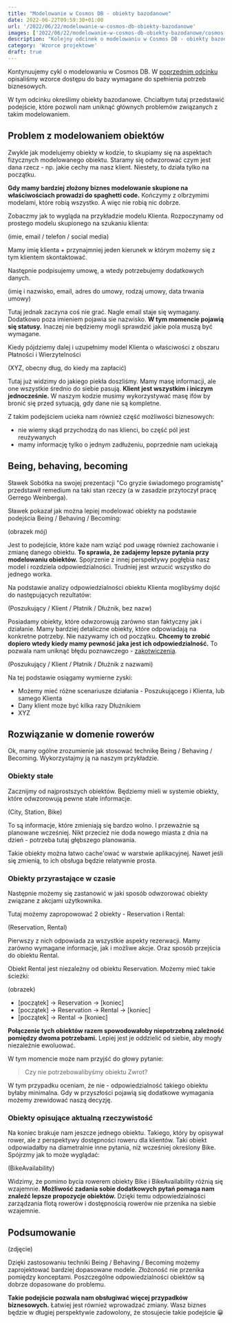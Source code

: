 ```yaml
---
title: "Modelowanie w Cosmos DB - obiekty bazodanowe"
date: 2022-06-22T09:59:30+01:00
url: '/2022/06/22/modelowanie-w-cosmos-db-obiekty-bazodanowe'
images: ['2022/06/22/modelowanie-w-cosmos-db-obiekty-bazodanowe/cosmos-modeling.jpg']
description: "Kolejny odcinek o modelowaniu w Cosmos DB - obiekty bazodanowe"
category: 'Wzorce projektowe'
draft: true
---
```


Kontynuujemy cykl o modelowaniu w Cosmos DB. W [poprzednim odcinku](/) opisaliśmy wzorce dostępu do bazy wymagane do spełnienia potrzeb biznesowych.

W tym odcinku określimy obiekty bazodanowe. Chciałbym tutaj przedstawić podejście, które pozwoli nam uniknąć głównych problemów związanych z takim modelowaniem.

## Problem z modelowaniem obiektów

Zwykle jak modelujemy obiekty w kodzie, to skupiamy się na aspektach fizycznych modelowanego obiektu. Staramy się odwzorować czym jest dana rzecz - np. jakie cechy ma nasz klient. Niestety, to działa tylko na początku.

**Gdy mamy bardziej złożony biznes modelowanie skupione na właściwościach prowadzi do spaghetti code.** Kończymy z olbrzymimi modelami, które robią wszystko. A więc nie robią nic dobrze.

Zobaczmy jak to wygląda na przykładzie modelu Klienta. Rozpoczynamy od prostego modelu skupionego na szukaniu klienta:

(imie, email / telefon / social media)

Mamy imię klienta + przynajmniej jeden kierunek w którym możemy się z tym klientem skontaktować.

Następnie podpisujemy umowę, a wtedy potrzebujemy dodatkowych danych.

(imię i nazwisko, email, adres do umowy, rodzaj umowy, data trwania umowy)

Tutaj jednak zaczyna coś nie grać. Nagle email staje się wymagany. Dodatkowo poza imieniem pojawia sie nazwisko. **W tym momencie pojawią się statusy.** Inaczej nie będziemy mogli sprawdzić jakie pola muszą być wymagane.

Kiedy pójdziemy dalej i uzupełnimy model Klienta o właściwości z obszaru Płatności i Wierzytelności

(XYZ, obecny dług, do kiedy ma zapłacić)

Tutaj już widzimy do jakiego piekła doszliśmy. Mamy masę informacji, ale one wszystkie średnio do siebie pasują. **Klient jest wszystkim i iniczym jednocześnie.** W naszym kodzie musimy wykorzystywać masę ifów by bronić się przed sytuacją, gdy dane nie są kompletne.

Z takim podejściem ucieka nam również część możliwości biznesowych:

- nie wiemy skąd przychodzą do nas klienci, bo część pól jest reużywanych
- mamy informację tylko o jednym zadłużeniu, poprzednie nam uciekają

## Being, behaving, becoming

Sławek Sobótka na swojej prezentacji "Co gryzie świadomego programistę" przedstawił remedium na taki stan rzeczy (a w zasadzie przytoczył pracę Gerrego Weinberga).

Sławek pokazał jak można lepiej modelować obiekty na podstawie podejścia Being / Behaving / Becoming:

(obrazek mój)

Jest to podejście, które każe nam wziąć pod uwagę również zachowanie i zmianę danego obiektu. **To sprawia, że zadajemy lepsze pytania przy modelowaniu obiektów.** Spojrzenie z innej perspektywy pogłębia nasz model i rozdziela odpowiedzialności. Trudniej jest wrzucić wszystko do jednego worka. 

Na podstawie analizy odpowiedzialności obiektu Klienta moglibyśmy dojść do następujących rezultatów:

(Poszukujący / Klient / Płatnik / Dłużnik, bez nazw)

Posiadamy obiekty, które odwzorowują zarówno stan faktyczny jak i działanie. Mamy bardziej detaliczne obiekty, które odpowiadają na konkretne potrzeby. Nie nazywamy ich od początku. **Chcemy to zrobić dopiero wtedy kiedy mamy pewność jaka jest ich odpowiedzialność.** To pozwala nam uniknąć błędu poznawczego - [zakotwiczenia](https://pl.wikipedia.org/wiki/Heurystyka_zakotwiczenia_i_dostosowania).


(Poszukujący / Klient / Płatnik / Dłużnik z nazwami)

Na tej podstawie osiągamy wymierne zyski:

- Możemy mieć różne scenariusze działania - Poszukującego i Klienta, lub samego Klienta
- Dany klient może być kilka razy Dłużnikiem
- XYZ

## Rozwiązanie w domenie rowerów

Ok, mamy ogólne zrozumienie jak stosować technikę Being / Behaving / Becoming. Wykorzystajmy ją na naszym przykładzie.

### Obiekty stałe

Zacznijmy od najprostszych obiektów. Będziemy mieli w systemie obiekty, które odwzorowują pewne stałe informacje. 

(City, Station, Bike)

To są informacje, które zmieniają się bardzo wolno. I przeważnie są planowane wcześniej. Nikt przecież nie doda nowego miasta z dnia na dzień - potrzeba tutaj głębszego planowania.

Takie obiekty można łatwo cache'ować w warstwie aplikacyjnej. Nawet jeśli się zmienią, to ich obsługa będzie relatywnie prosta.

### Obiekty przyrastające w czasie

Następnie możemy się zastanowić w jaki sposób odwzorować obiekty związane z akcjami użytkownika.

Tutaj możemy zapropowować 2 obiekty - Reservation i Rental:

(Reservation, Rental)

Pierwszy z nich odpowiada za wszystkie aspekty rezerwacji. Mamy zarówno wymagane informacje, jak i możliwe akcje. Oraz sposób przejścia do obiektu Rental.

Obiekt Rental jest niezależny od obiektu Reservation. Możemy mieć takie ścieżki:

(obrazek)
- [początek] -> Reservation -> [koniec] 
- [początek] -> Reservation -> Rental -> [koniec]
- [początek] -> Rental -> [koniec]

**Połączenie tych obiektów razem spowodowałoby niepotrzebną zależność pomiędzy dwoma potrzebami.** Lepiej jest je oddzielić od siebie, aby mogły niezależnie ewoluować.

W tym momencie może nam przyjść do głowy pytanie: 

> Czy nie potrzebowalibyśmy obiektu Zwrot? 
 
W tym przypadku oceniam, że nie - odpowiedzialność takiego obiektu byłaby minimalna. Gdy w przyszłości pojawią się dodatkowe wymagania możemy zrewidować naszą decyzję.

### Obiekty opisujące aktualną rzeczywistość

Na koniec brakuje nam jeszcze jednego obiektu. Takiego, który by opisywał rower, ale z perspektywy dostępności roweru dla klientów. Taki obiekt odpowiadałby na diametralnie inne pytania, niż wcześniej określony Bike. Spójrzmy jak to może wyglądać:

(BikeAvailability)

Widzimy, że pomimo bycia rowerem obiekty Bike i BikeAvailability różnią się wzajemnie. **Możliwość zadania sobie dodatkowych pytań pomaga nam znaleźć lepsze propozycje obiektów.** Dzięki temu odpowiedzialności zarządzania flotą rowerów i dostępnością rowerów nie przenika na siebie wzajemnie.

## Podsumowanie

(zdjęcie)

Dzięki zastosowaniu techniki Being / Behaving / Becoming możemy zaprojektować bardziej dopasowane modele. Złożoność nie przenika pomiędzy konceptami. Poszczególne odpowiedzialności obiektów są dobrze dopasowane do problemu.

**Takie podejście pozwala nam obsługiwać więcej przypadków biznesowych.** Łatwiej jest również wprowadzać zmiany. Wasz biznes będzie w długiej perspektywie zadowolony, że stosujecie takie podejście 😀